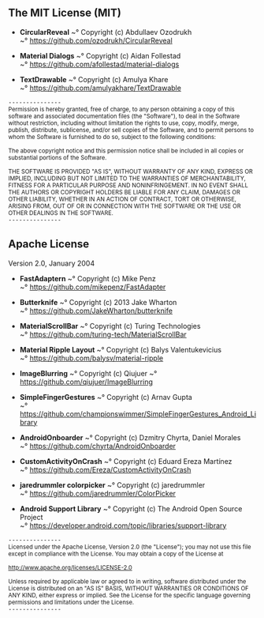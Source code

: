 ## The MIT License (MIT)
* **CircularReveal**
~° Copyright (c) Abdullaev Ozodrukh  
~° https://github.com/ozodrukh/CircularReveal

* **Material Dialogs**
~° Copyright (c) Aidan Follestad  
~° https://github.com/afollestad/material-dialogs

* **TextDrawable**
~° Copyright (c) Amulya Khare  
~° https://github.com/amulyakhare/TextDrawable

`---------------`  
<small>Permission is hereby granted, free of charge, to any person obtaining a copy
of this software and associated documentation files (the "Software"), to deal
in the Software without restriction, including without limitation the rights
to use, copy, modify, merge, publish, distribute, sublicense, and/or sell
copies of the Software, and to permit persons to whom the Software is
furnished to do so, subject to the following conditions:

The above copyright notice and this permission notice shall be included in all
copies or substantial portions of the Software.

THE SOFTWARE IS PROVIDED "AS IS", WITHOUT WARRANTY OF ANY KIND, EXPRESS OR
IMPLIED, INCLUDING BUT NOT LIMITED TO THE WARRANTIES OF MERCHANTABILITY,
FITNESS FOR A PARTICULAR PURPOSE AND NONINFRINGEMENT. IN NO EVENT SHALL THE
AUTHORS OR COPYRIGHT HOLDERS BE LIABLE FOR ANY CLAIM, DAMAGES OR OTHER
LIABILITY, WHETHER IN AN ACTION OF CONTRACT, TORT OR OTHERWISE, ARISING FROM,
OUT OF OR IN CONNECTION WITH THE SOFTWARE OR THE USE OR OTHER DEALINGS IN THE
SOFTWARE.</small>  
`---------------`
  
  
## Apache License
Version 2.0, January 2004  

* **FastAdaptern**
~° Copyright (c) Mike Penz  
~° https://github.com/mikepenz/FastAdapter

* **Butterknife**
~° Copyright (c) 2013 Jake Wharton  
~° https://github.com/JakeWharton/butterknife

* **MaterialScrollBar**
~° Copyright (c) Turing Technologies  
~° https://github.com/turing-tech/MaterialScrollBar

* **Material Ripple Layout**
~° Copyright (c) Balys Valentukevicius  
~° https://github.com/balysv/material-ripple

* **ImageBlurring**
~° Copyright (c) Qiujuer
~° https://github.com/qiujuer/ImageBlurring  

* **SimpleFingerGestures**
~° Copyright (c) Arnav Gupta  
~° https://github.com/championswimmer/SimpleFingerGestures_Android_Library

* **AndroidOnboarder**
~° Copyright (c) Dzmitry Chyrta, Daniel Morales  
~° https://github.com/chyrta/AndroidOnboarder

* **CustomActivityOnCrash**
~° Copyright (c) Eduard Ereza Martínez  
~° https://github.com/Ereza/CustomActivityOnCrash

* **jaredrummler colorpicker**
~° Copyright (c) jaredrummler  
~° https://github.com/jaredrummler/ColorPicker

* **Android Support Library**
~° Copyright (c) The Android Open Source Project  
~° https://developer.android.com/topic/libraries/support-library

`---------------`  
<small>Licensed under the Apache License, Version 2.0 (the "License");
you may not use this file except in compliance with the License.
You may obtain a copy of the License at

http://www.apache.org/licenses/LICENSE-2.0

Unless required by applicable law or agreed to in writing, software
distributed under the License is distributed on an "AS IS" BASIS,
WITHOUT WARRANTIES OR CONDITIONS OF ANY KIND, either express or implied.
See the License for the specific language governing permissions and
limitations under the License.</small>  
`---------------`
